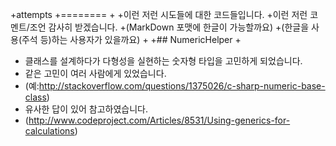 +attempts
+========
+
+이런 저런 시도들에 대한 코드들입니다.
+이런 저런 코멘트/조언 감사히 받겠습니다.
+(MarkDown 포맷에 한글이 가능할까요)
+(한글을 사용(주석 등)하는 사용자가 있을까요)
+
+## NumericHelper
+
+ 클래스를 설계하다가 다형성을 실현하는 숫자형 타입을 고민하게 되었습니다.
+ 같은 고민이 여러 사람에게 있었습니다.
+ (예:http://stackoverflow.com/questions/1375026/c-sharp-numeric-base-class)
+ 유사한 답이 있어 참고하였습니다.
+ (http://www.codeproject.com/Articles/8531/Using-generics-for-calculations)
